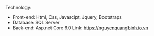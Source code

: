 Technology:
- Front-end: Html, Css, Javascipt, Jquery, Bootstraps
- Database: SQL Server
- Back-end: Asp.net Core 6.0
Link:
https://nguyenquangbinh.io.vn
